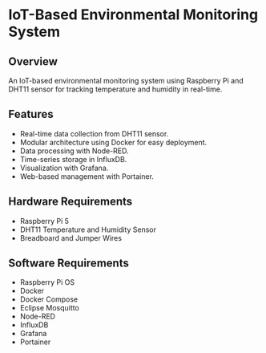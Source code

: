 # IoT-Based Environmental Monitoring System

## Overview
An IoT-based environmental monitoring system using Raspberry Pi and DHT11 sensor for tracking temperature and humidity in real-time.

## Features
- Real-time data collection from DHT11 sensor.
- Modular architecture using Docker for easy deployment.
- Data processing with Node-RED.
- Time-series storage in InfluxDB.
- Visualization with Grafana.
- Web-based management with Portainer.

## Hardware Requirements
- Raspberry Pi 5
- DHT11 Temperature and Humidity Sensor
- Breadboard and Jumper Wires

## Software Requirements
- Raspberry Pi OS
- Docker
- Docker Compose
- Eclipse Mosquitto
- Node-RED
- InfluxDB
- Grafana
- Portainer



